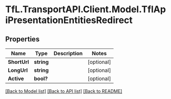 # TfL.TransportAPI.Client.Model.TflApiPresentationEntitiesRedirect
## Properties

Name | Type | Description | Notes
------------ | ------------- | ------------- | -------------
**ShortUrl** | **string** |  | [optional] 
**LongUrl** | **string** |  | [optional] 
**Active** | **bool?** |  | [optional] 

[[Back to Model list]](../../TfL.TransportAPI.Client/docs/README.md#documentation-for-models) [[Back to API list]](../../TfL.TransportAPI.Client/docs/README.md#documentation-for-api-endpoints) [[Back to README]](../../TfL.TransportAPI.Client/docs/README.md)

